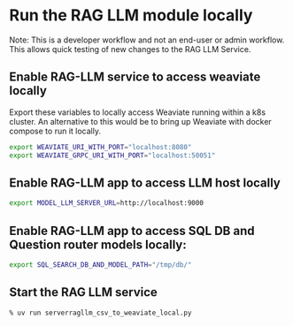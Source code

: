 # Run the RAG LLM module locally 

Note: This is a developer workflow and not an end-user or admin workflow.
This allows quick testing of new changes to the RAG LLM Service.

## Enable RAG-LLM service to access weaviate locally

Export these variables to locally access Weaviate running within a k8s cluster. An 
alternative to this would be to bring up Weaviate with docker compose to run it locally.

```bash
export WEAVIATE_URI_WITH_PORT="localhost:8080"
export WEAVIATE_GRPC_URI_WITH_PORT="localhost:50051"
```

## Enable RAG-LLM app to access LLM host locally

```bash
export MODEL_LLM_SERVER_URL=http://localhost:9000
```

## Enable RAG-LLM app to access SQL DB and Question router models locally:

```bash
export SQL_SEARCH_DB_AND_MODEL_PATH="/tmp/db/"
```

## Start the RAG LLM service

```bash
% uv run serverragllm_csv_to_weaviate_local.py                                                     
```

